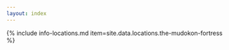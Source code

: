 ```yaml
---
layout: index
---
```

{% include info-locations.md item=site.data.locations.the-mudokon-fortress %}
